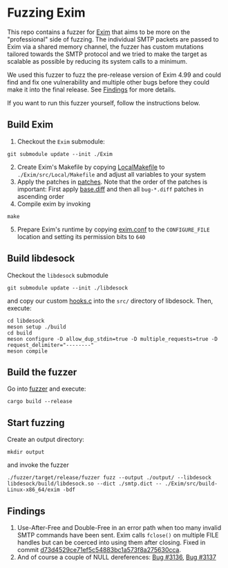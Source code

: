 # Fuzzing Exim

This repo contains a fuzzer for [Exim](https://exim.org) that aims to be more on the "professional"
side of fuzzing.
The individual SMTP packets are passed to Exim via a shared memory channel, the fuzzer has custom
mutations tailored towards the SMTP protocol and we tried to make the target as scalable as possible
by reducing its system calls to a minimum.

We used this fuzzer to fuzz the pre-release version of Exim 4.99 and could find and fix one vulnerability
and multiple other bugs before they could make it into the final release. See [Findings](#Findings) for more details.

If you want to run this fuzzer yourself, follow the instructions below.

## Build Exim
1. Checkout the `Exim` submodule:
```
git submodule update --init ./Exim
```
2. Create Exim's Makefile by copying [LocalMakefile](./LocalMakefile) to `./Exim/src/Local/Makefile`
   and adjust all variables to your system
3. Apply the patches in [patches](./patches). Note that the order of the patches is important: First apply [base.diff](./patches/base.diff) and
   then all `bug-*.diff` patches in ascending order 
4. Compile exim by invoking
```
make
```
5. Prepare Exim's runtime by copying [exim.conf](./exim.conf) to the `CONFIGURE_FILE` location and setting its
   permission bits to `640`

## Build libdesock
Checkout the `libdesock` submodule
```
git submodule update --init ./libdesock
```
and copy our custom [hooks.c](./hooks.c) into the `src/` directory of libdesock.
Then, execute:
```
cd libdesock
meson setup ./build
cd build
meson configure -D allow_dup_stdin=true -D multiple_requests=true -D request_delimiter="--------"
meson compile
```

## Build the fuzzer
Go into [fuzzer](./fuzzer) and execute:
```
cargo build --release
```

## Start fuzzing
Create an output directory:
```
mkdir output
```
and invoke the fuzzer
```
./fuzzer/target/release/fuzzer fuzz --output ./output/ --libdesock libdesock/build/libdesock.so --dict ./smtp.dict -- ./Exim/src/build-Linux-x86_64/exim -bdf
```

## Findings
1. Use-After-Free and Double-Free in an error path when too many invalid SMTP commands have been sent. Exim calls
   `fclose()` on multiple FILE handles but can be coerced into using them after closing. Fixed in commit
   [d73d4529ce71ef5c54883bc1a573f8a275630cca](https://github.com/Exim/exim/commit/d73d4529ce71ef5c54883bc1a573f8a275630cca).
2. And of course a couple of NULL dereferences: [Bug #3136](https://bugs.exim.org/show_bug.cgi?id=3136), [Bug #3137](https://bugs.exim.org/show_bug.cgi?id=3137)

